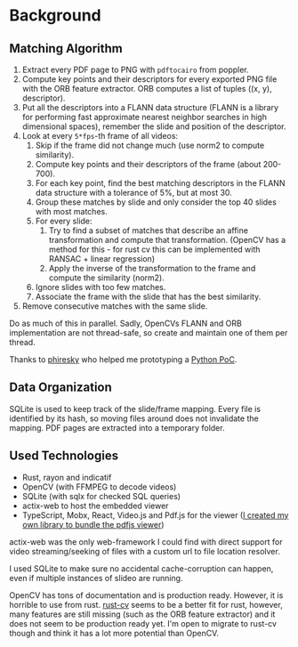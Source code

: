 # Background

## Matching Algorithm

1. Extract every PDF page to PNG with `pdftocairo` from poppler.
2. Compute key points and their descriptors for every exported PNG file with the ORB feature extractor.
   ORB computes a list of tuples ((x, y), descriptor).
3. Put all the descriptors into a FLANN data structure (FLANN is a library for performing fast approximate nearest neighbor searches in high dimensional spaces), remember the slide and position of the descriptor.
4. Look at every `5*fps`-th frame of all videos:
    1. Skip if the frame did not change much (use norm2 to compute similarity).
    2. Compute key points and their descriptors of the frame (about 200-700).
    3. For each key point, find the best matching descriptors in the FLANN data structure with a tolerance of 5%, but at most 30.
    4. Group these matches by slide and only consider the top 40 slides with most matches.
    5. For every slide:
        1. Try to find a subset of matches that describe an affine transformation and compute that transformation.
           (OpenCV has a method for this - for rust cv this can be implemented with RANSAC + linear regression)
        2. Apply the inverse of the transformation to the frame and compute the similarity (norm2).
    6. Ignore slides with too few matches.
    7. Associate the frame with the slide that has the best similarity.
5. Remove consecutive matches with the same slide.

Do as much of this in parallel. Sadly, OpenCVs FLANN and ORB implementation are not thread-safe, so create and maintain one of them per thread.

Thanks to [phiresky](https://github.com/phiresky) who helped me prototyping a [Python PoC](https://github.com/phiresky/match-slides-to-recording).

## Data Organization

SQLite is used to keep track of the slide/frame mapping.
Every file is identified by its hash, so moving files around does not invalidate the mapping.
PDF pages are extracted into a temporary folder.

## Used Technologies

-   Rust, rayon and indicatif
-   OpenCV (with FFMPEG to decode videos)
-   SQLite (with sqlx for checked SQL queries)
-   actix-web to host the embedded viewer
-   TypeScript, Mobx, React, Video.js and Pdf.js for the viewer ([I created my own library to bundle the pdfjs viewer](https://github.com/hediet/pdf.js-viewer))

actix-web was the only web-framework I could find with direct support for video streaming/seeking of files with a custom url to file location resolver.

I used SQLite to make sure no accidental cache-corruption can happen, even if multiple instances of slideo are running.

OpenCV has tons of documentation and is production ready.
However, it is horrible to use from rust.
[rust-cv](https://github.com/rust-cv) seems to be a better fit for rust, however,
many features are still missing (such as the ORB feature extractor) and it does not seem to be production ready yet.
I'm open to migrate to rust-cv though and think it has a lot more potential than OpenCV.
